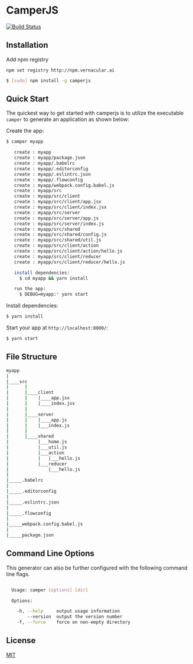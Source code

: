 # CamperJS

[![Build Status](https://travis-ci.org/agrim123/camperjs.svg?branch=master)](https://travis-ci.org/agrim123/camperjs)

## Installation

Add npm registry
```
npm set registry http://npm.vernacular.ai
```

```sh
$ [sudo] npm install -g camperjs
```

## Quick Start

The quickest way to get started with camperjs is to utilize the executable `camper` to generate an application as shown below:

Create the app:

```bash
$ camper myapp

   create : myapp
   create : myapp/package.json
   create : myapp/.babelrc
   create : myapp/.editorconfig
   create : myapp/.eslintrc.json
   create : myapp/.flowconfig
   create : myapp/webpack.config.babel.js
   create : myapp/src
   create : myapp/src/client
   create : myapp/src/client/app.jsx
   create : myapp/src/client/index.jsx
   create : myapp/src/server
   create : myapp/src/server/app.js
   create : myapp/src/server/index.js
   create : myapp/src/shared
   create : myapp/src/shared/config.js
   create : myapp/src/shared/util.js
   create : myapp/src/client/action
   create : myapp/src/client/action/hello.js
   create : myapp/src/client/reducer
   create : myapp/src/client/reducer/hello.js

   install dependencies:
     $ cd myapp && yarn install

   run the app:
     $ DEBUG=myapp:* yarn start


```

Install dependencies:

```bash
$ yarn install
```

Start your app at `http://localhost:8000/`:

```bash
$ yarn start
```

## File Structure

```bash
myapp
|
|____src
|      |
|      |____client
|      |    |____app.jsx
|      |    |____index.jsx
|      |
|      |____server
|      |    |____app.js
|      |    |___index.js
|      |
|      |____shared
|           |___home.js
|           |___util.js
|           |___action
|           |   |___hello.js
|           |___reducer
|               |___hello.js
|
|_____.babelrc
|
|_____.editorconfig
|
|_____.eslintrc.json
|
|_____.flowconfig
|
|_____webpack.config.babel.js
|
|_____package.json

```
## Command Line Options

This generator can also be further configured with the following command line flags.
```bash

  Usage: camper [options] [dir]

  Options:

    -h, --help     output usage information
        --version  output the version number
    -f, --force    force on non-empty directory

```

## License

[MIT](LICENSE)
